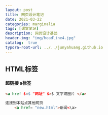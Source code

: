 ```yaml
---
layout: post
title: 网页设计笔记
date: 2021-03-22
categories: marginalia
tags: [课堂笔记]
description: 网页设计基础
header-img: "img/headline4.jpg"
catalog:  true
typora-root-url: ../../junyahuang.github.io
---
```




## HTML标签



#### 超链接 a标签

```html
<a href $=$ "网址" $>$ 文字或图片 </a>

连接到本站点其他网页
 	<a href= "new.html">新闻<\a>

```

